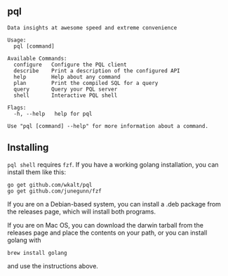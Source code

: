 ## pql

    Data insights at awesome speed and extreme convenience

    Usage:
      pql [command]

    Available Commands:
      configure   Configure the PQL client
      describe    Print a description of the configured API
      help        Help about any command
      plan        Print the compiled SQL for a query
      query       Query your PQL server
      shell       Interactive PQL shell

    Flags:
      -h, --help   help for pql

    Use "pql [command] --help" for more information about a command.


## Installing

`pql shell` requires `fzf`. If you have a working golang installation, you can
install them like this:

    go get github.com/wkalt/pql
    go get github.com/junegunn/fzf

If you are on a Debian-based system, you can install a .deb package from the
releases page, which will install both programs.

If you are on Mac OS, you can download the darwin tarball from the releases
page and place the contents on your path, or you can install golang with

    brew install golang

and use the instructions above.
